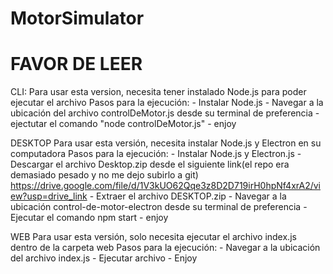 ﻿# MotorSimulator

# FAVOR DE LEER
CLI:
Para usar esta version, necesita tener instalado Node.js para poder ejecutar el archivo
Pasos para la ejecución:
    - Instalar Node.js
    - Navegar a la ubicación del archivo controlDeMotor.js desde su terminal de preferencia
    - ejectutar el comando "node controlDeMotor.js"
    - enjoy

DESKTOP
Para usar esta versión, necesita instalar Node.js y Electron en su computadora
Pasos para la ejecución:
    - Instalar Node.js y Electron.js
    - Descargar el archivo Desktop.zip desde el siguiente link(el repo era demasiado pesado y no me dejo subirlo a git)
    https://drive.google.com/file/d/1V3kUO62Qqe3z8D2D719irH0hpNf4xrA2/view?usp=drive_link
    - Extraer  el archivo DESKTOP.zip
    - Navegar a la ubicación control-de-motor-electron desde su terminal de preferencia
    - Ejecutar el comando npm start
    - enjoy

WEB
Para usar esta versión, solo necesita ejecutar el archivo index.js dentro de la carpeta web
Pasos para la ejecución:
    - Navegar a la ubicación del archivo index.js
    - Ejecutar archivo
    - Enjoy
